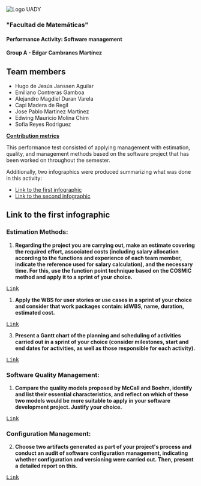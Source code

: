 ![Logo UADY](https://atsuro0.s-ul.eu/ujDIZudB)

### "Facultad de Matemáticas"
#### Performance Activity: Software management
#### Group A - Edgar Cambranes Martínez

## Team members
 - Hugo de Jesús Janssen Aguilar
 - Emiliano Contreras Gamboa
 - Alejandro Magdiel Duran Varela
 - Capi Madera de Regil
 - Jose Pablo Martinez Martinez
 - Edwing Mauricio Molina Chim
 - Sofia Reyes Rodriguez

[**Contribution metrics**]()
 
This performance test consisted of applying management with estimation, quality, and management methods based on the software project that has been worked on throughout the semester.

Additionally, two infographics were produced summarizing what was done in this activity:

- [Link to the first infographic]()
- [Link to the second infographic]()

## Link to the first infographic

### Estimation Methods: 
1. **Regarding the project you are carrying out, make an estimate covering the required effort, associated costs (including salary allocation according to the functions and experience of each team member, indicate the reference used for salary calculation), and the necessary time. For this, use the function point technique based on the COSMIC method and apply it to a sprint of your choice.**

<kbd>[Link]()</kbd>

1. **Apply the WBS for user stories or use cases in a sprint of your choice and consider that work packages contain: idWBS, name, duration, estimated cost.**

<kbd>[Link]()</kbd>

3. **Present a Gantt chart of the planning and scheduling of activities carried out in a sprint of your choice (consider milestones, start and end dates for activities, as well as those responsible for each activity).**


<kbd>[Link]()</kbd>

### Software Quality Management:
1. **Compare the quality models proposed by McCall and Boehm, identify and list their essential characteristics, and reflect on which of these two models would be more suitable to apply in your software development project. Justify your choice.**


<kbd>[Link]()</kbd>

### Configuration Management:

2. **Choose two artifacts generated as part of your project's process and conduct an audit of software configuration management, indicating whether configuration and versioning were carried out. Then, present a detailed report on this.**


<kbd>[Link]()</kbd>

